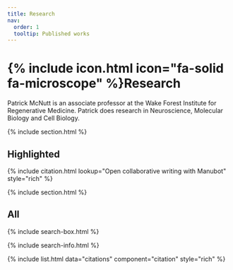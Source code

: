 ```yaml
---
title: Research
nav:
  order: 1
  tooltip: Published works
---
```


# {% include icon.html icon="fa-solid fa-microscope" %}Research

Patrick McNutt is an associate professor at the Wake Forest Institute for Regenerative Medicine. Patrick does research in Neuroscience, Molecular Biology and Cell Biology.

{% include section.html %}

## Highlighted

{% include citation.html lookup="Open collaborative writing with Manubot" style="rich" %}

{% include section.html %}

## All

{% include search-box.html %}

{% include search-info.html %}

{% include list.html data="citations" component="citation" style="rich" %}
